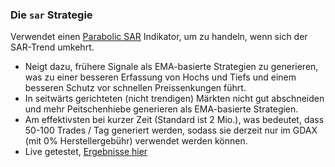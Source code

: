 ### Die `sar` Strategie

Verwendet einen [Parabolic SAR](http://stockcharts.com/school/doku.php?id=chart_school:technical_indicators:parabolic_sar) Indikator, um zu handeln, wenn sich der SAR-Trend umkehrt.

- Neigt dazu, frühere Signale als EMA-basierte Strategien zu generieren, was zu einer besseren Erfassung von Hochs und Tiefs und einem besseren Schutz vor schnellen Preissenkungen führt.
- In seitwärts gerichteten (nicht trendigen) Märkten nicht gut abschneiden und mehr Peitschenhiebe generieren als EMA-basierte Strategien.
- Am effektivsten bei kurzer Zeit (Standard ist 2 Mio.), was bedeutet, dass 50-100 Trades / Tag generiert werden, sodass sie derzeit nur im GDAX (mit 0% Herstellergebühr) verwendet werden können.
- Live getestet, [Ergebnisse hier](https://github.com/carlos8f/zenbot/pull/246#issuecomment-307528347)
